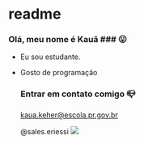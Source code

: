 # readme
### Olá, meu nome é Kauã ### 😛


- Eu sou estudante.
- Gosto de programação

  ### Entrar em contato comigo 📪
  kaua.keher@escola.pr.gov.br

  @sales.eriessi
![](https://tenor.com/f6XubEljvee.gif)
  
  
